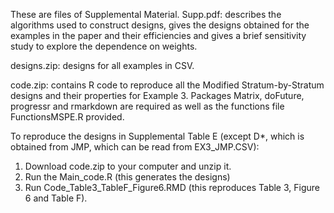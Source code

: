 These are files of Supplemental Material.
Supp.pdf: describes the algorithms used to construct designs, gives the designs obtained for the examples in the paper and their efficiencies and gives a brief sensitivity study to explore the dependence on weights.

designs.zip: designs for all examples in CSV.

code.zip: contains R code to reproduce all the Modified Stratum-by-Stratum designs and their properties for Example 3.
Packages Matrix, doFuture, progressr and rmarkdown are required as well as the functions file FunctionsMSPE.R provided. 

To reproduce the designs in Supplemental Table E (except D*, which is obtained from JMP, which can be read from EX3_JMP.CSV):
1) Download code.zip to your computer and unzip it.
2) Run the Main_code.R (this generates the designs)
3) Run Code_Table3_TableF_Figure6.RMD (this reproduces Table 3, Figure 6 and Table F).

